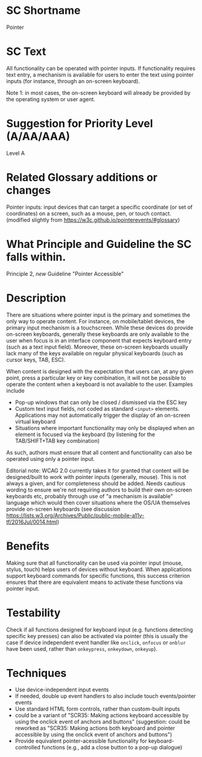 # SC Shortname

Pointer

# SC Text

All functionality can be operated with pointer inputs. If functionality requires text entry, a mechanism is available for users to enter the text using pointer inputs (for instance, through an on-screen keyboard).

Note 1: in most cases, the on-screen keyboard will already be provided by the operating system or user agent.

# Suggestion for Priority Level (A/AA/AAA)

Level A

# Related Glossary additions or changes

Pointer inputs: input devices that can target a specific coordinate (or set of coordinates) on a screen, such as a mouse, pen, or touch contact. (modified slightly from https://w3c.github.io/pointerevents/#glossary)

# What Principle and Guideline the SC falls within.

Principle 2, *new* Guideline "Pointer Accessible"

# Description

There are situations where pointer input is the primary and sometimes the only way to operate content. For instance, on mobile/tablet devices, the primary input mechanism is a touchscreen. While these devices do provide on-screen keyboards, generally these keyboards are only available to the user when focus is in an interface component that expects keyboard entry (such as a text input field). Moreover, these on-screen keyboards usually lack many of the keys available on regular physical keyboards (such as cursor keys, TAB, ESC).

When content is designed with the expectation that users can, at any given point, press a particular key or key combination, it will not be possible to operate the content when a keyboard is not available to the user. Examples include

* Pop-up windows that can only be closed / dismissed via the ESC key
* Custom text input fields, not coded as standard `<input>` elements. Applications may not automatically trigger the display of an on-screen virtual keyboard
* Situations where important functionality may only be displayed when an element is focused via the keyboard (by listening for the TAB/SHIFT+TAB key combination)

As such, authors must ensure that all content and functionality can also be operated using only a pointer input.

Editorial note: WCAG 2.0 currently takes it for granted that content will be designed/built to work with pointer inputs (generally, mouse). This is not always a given, and for completeness should be added. Needs cautious wording to ensure we're not requiring authors to build their own on-screen keyboards etc, probably through use of "a mechanism is available" language which would then cover situations where the OS/UA themselves provide on-screen keyboards (see discussion https://lists.w3.org/Archives/Public/public-mobile-a11y-tf/2016Jul/0014.html)

# Benefits

Making sure that all functionality can be used via pointer input (mouse, stylus, touch) helps users of devices without keyboard. When applications support keyboard commands for specific functions, this success criterion ensures that there are equivalent means to activate these functions via pointer input.

# Testability

Check if all functions designed for keyboard input (e.g. functions detecting specific key presses) can also be activated via pointer (this is usually the case if device independent event handler like `onclick`, `onfocus` or `onblur` have been used, rather than `onkeypress`, `onkeydown`, `onkeyup`).

# Techniques

* Use device-independent input events 
* If needed, double up event handlers to also include touch events/pointer events
* Use standard HTML form controls, rather than custom-built inputs
* could be a variant of "SCR35: Making actions keyboard accessible by using the onclick event of anchors and buttons"
(suggestion: could be reworked as "SCR35: Making actions both keyboard and pointer accessible by using the onclick event of anchors and buttons") 
* Provide equivalent pointer-acessible functionality for keyboard-controlled functions (e.g., add a close button to a pop-up dialogue)
